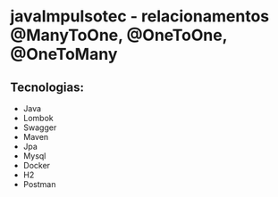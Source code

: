 # javaImpulsotec - relacionamentos @ManyToOne, @OneToOne, @OneToMany

## Tecnologias:
- Java
- Lombok
- Swagger
- Maven
- Jpa
- Mysql
- Docker
- H2
- Postman

